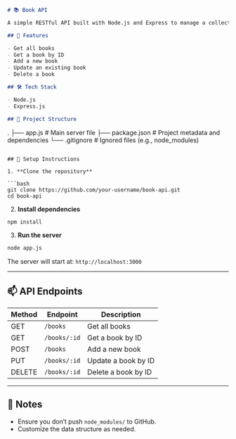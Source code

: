 

```markdown
# 📚 Book API

A simple RESTful API built with Node.js and Express to manage a collection of books. Supports basic CRUD operations.

## 🚀 Features

- Get all books
- Get a book by ID
- Add a new book
- Update an existing book
- Delete a book

## 🛠️ Tech Stack

- Node.js
- Express.js

## 📁 Project Structure

```

.
├── app.js           # Main server file
├── package.json     # Project metadata and dependencies
└── .gitignore       # Ignored files (e.g., node\_modules)

````

## 🔧 Setup Instructions

1. **Clone the repository**

```bash
git clone https://github.com/your-username/book-api.git
cd book-api
````

2. **Install dependencies**

```bash
npm install
```

3. **Run the server**

```bash
node app.js
```

The server will start at: `http://localhost:3000`

---

## 📫 API Endpoints

| Method | Endpoint     | Description         |
| ------ | ------------ | ------------------- |
| GET    | `/books`     | Get all books       |
| GET    | `/books/:id` | Get a book by ID    |
| POST   | `/books`     | Add a new book      |
| PUT    | `/books/:id` | Update a book by ID |
| DELETE | `/books/:id` | Delete a book by ID |

---

## 📌 Notes

* Ensure you don’t push `node_modules/` to GitHub.
* Customize the data structure as needed.



